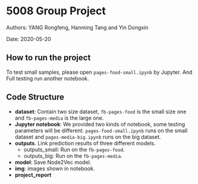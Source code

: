 # 5008 Group Project

Authors: YANG Rongfeng, Hanming Tang and Yin Dongxin

Date: 2020-05-20

## How to run the project

To test small samples, please open `pages-food-small.ipynb` by Jupyter. And Full testing run another notebook.

## Code Structure

* **dataset**: Contain two size dataset, `fb-pages-food` is the small size one and `fb-pages-media` is the large one. 
* **Jupyter notebook**: We provided two kinds of notebook, some testing parameters will be different. `pages-food-small.ipynb` runs on the small dataset and `pages-media-big.ipynb` runs on the big dataset.
* **outputs**. Link prediction results of three different models.
  * outputs_small: Run on the `fb-pages-food`. 
  * outputs_big: Run on the `fb-pages-media`.
* **model**: Save Node2Vec model.
* **img**: images shown in notebook.
* **project_report**